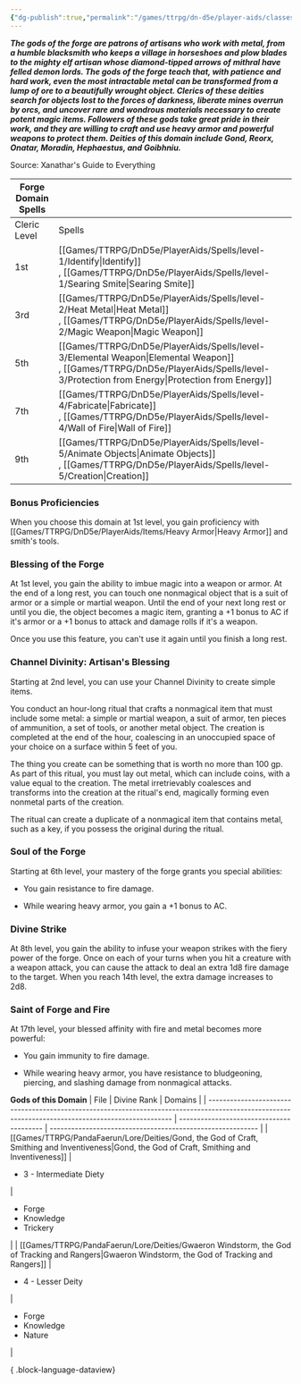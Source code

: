 ```yaml
---
{"dg-publish":true,"permalink":"/games/ttrpg/dn-d5e/player-aids/classes/class-specialisations/cleric-forge-domain/","tags":["TTRPG/DND/5e"],"noteIcon":""}
---
```



**_The gods of the forge are patrons of artisans who work with metal, from a humble blacksmith who keeps a village in horseshoes and plow blades to the mighty elf artisan whose diamond-tipped arrows of mithral have felled demon lords. The gods of the forge teach that, with patience and hard work, even the most intractable metal can be transformed from a lump of ore to a beautifully wrought object. Clerics of these deities search for objects lost to the forces of darkness, liberate mines overrun by orcs, and uncover rare and wondrous materials necessary to create potent magic items. Followers of these gods take great pride in their work, and they are willing to craft and use heavy armor and powerful weapons to protect them. Deities of this domain include Gond, Reorx, Onatar, Moradin, Hephaestus, and Goibhniu._**

Source: Xanathar's Guide to Everything

|Forge Domain Spells|   |
|---|---|
|Cleric Level|Spells|
|1st|[[Games/TTRPG/DnD5e/PlayerAids/Spells/level-1/Identify\|Identify]] , [[Games/TTRPG/DnD5e/PlayerAids/Spells/level-1/Searing Smite\|Searing Smite]] |
|3rd|[[Games/TTRPG/DnD5e/PlayerAids/Spells/level-2/Heat Metal\|Heat Metal]] , [[Games/TTRPG/DnD5e/PlayerAids/Spells/level-2/Magic Weapon\|Magic Weapon]] |
|5th|[[Games/TTRPG/DnD5e/PlayerAids/Spells/level-3/Elemental Weapon\|Elemental Weapon]] , [[Games/TTRPG/DnD5e/PlayerAids/Spells/level-3/Protection from Energy\|Protection from Energy]] |
|7th|[[Games/TTRPG/DnD5e/PlayerAids/Spells/level-4/Fabricate\|Fabricate]] , [[Games/TTRPG/DnD5e/PlayerAids/Spells/level-4/Wall of Fire\|Wall of Fire]] |
|9th|[[Games/TTRPG/DnD5e/PlayerAids/Spells/level-5/Animate Objects\|Animate Objects]] , [[Games/TTRPG/DnD5e/PlayerAids/Spells/level-5/Creation\|Creation]] |

### Bonus Proficiencies

When you choose this domain at 1st level, you gain proficiency with [[Games/TTRPG/DnD5e/PlayerAids/Items/Heavy Armor\|Heavy Armor]]  and smith's tools.

### Blessing of the Forge

At 1st level, you gain the ability to imbue magic into a weapon or armor. At the end of a long rest, you can touch one nonmagical object that is a suit of armor or a simple or martial weapon. Until the end of your next long rest or until you die, the object becomes a magic item, granting a +1 bonus to AC if it's armor or a +1 bonus to attack and damage rolls if it's a weapon.

Once you use this feature, you can't use it again until you finish a long rest.

### Channel Divinity: Artisan's Blessing

Starting at 2nd level, you can use your Channel Divinity to create simple items.

You conduct an hour-long ritual that crafts a nonmagical item that must include some metal: a simple or martial weapon, a suit of armor, ten pieces of ammunition, a set of tools, or another metal object. The creation is completed at the end of the hour, coalescing in an unoccupied space of your choice on a surface within 5 feet of you.

The thing you create can be something that is worth no more than 100 gp. As part of this ritual, you must lay out metal, which can include coins, with a value equal to the creation. The metal irretrievably coalesces and transforms into the creation at the ritual's end, magically forming even nonmetal parts of the creation.

The ritual can create a duplicate of a nonmagical item that contains metal, such as a key, if you possess the original during the ritual.

### Soul of the Forge

Starting at 6th level, your mastery of the forge grants you special abilities:

- You gain resistance to fire damage.

- While wearing heavy armor, you gain a +1 bonus to AC.

### Divine Strike

At 8th level, you gain the ability to infuse your weapon strikes with the fiery power of the forge. Once on each of your turns when you hit a creature with a weapon attack, you can cause the attack to deal an extra 1d8 fire damage to the target. When you reach 14th level, the extra damage increases to 2d8.

### Saint of Forge and Fire

At 17th level, your blessed affinity with fire and metal becomes more powerful:

- You gain immunity to fire damage.

- While wearing heavy armor, you have resistance to bludgeoning, piercing, and slashing damage from nonmagical attacks.

**Gods of this Domain**
| File                                                                                                                                               | Divine Rank                              | Domains                                                    |
| -------------------------------------------------------------------------------------------------------------------------------------------------- | ---------------------------------------- | ---------------------------------------------------------- |
| [[Games/TTRPG/PandaFaerun/Lore/Deities/Gond, the God of Craft, Smithing and Inventiveness\|Gond, the God of Craft, Smithing and Inventiveness]] | <ul><li>3 - Intermediate Diety</li></ul> | <ul><li>Forge</li><li>Knowledge</li><li>Trickery</li></ul> |
| [[Games/TTRPG/PandaFaerun/Lore/Deities/Gwaeron Windstorm, the God of Tracking and Rangers\|Gwaeron Windstorm, the God of Tracking and Rangers]] | <ul><li>4 - Lesser Deity</li></ul>       | <ul><li>Forge</li><li>Knowledge</li><li>Nature</li></ul>   |

{ .block-language-dataview}

